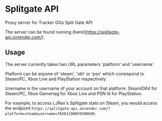 # Splitgate API
Proxy server for Tracker GGs Split Gate API

The server can be found running (here)[https://splitagte-api.onrender.com/].

## Usage
The server currently takes two URL parameters 'platform' and 'username'.

Platform can be anyone of 'steam', 'xbl' or 'psn' which correspond to Steam/PC, Xbox Live and PlayStation respectively.

Username is the username of your account on that platform: SteamID64 for Steam/PC, Xbox Gamertag for Xbox Live and PSN Id for PlayStation.

For example, to access LJRex's Splitgate stats on Steam, you would access the endpoint `https://splitgate-api.onrender.com/?platform=steam&username=76561198059390699`.
